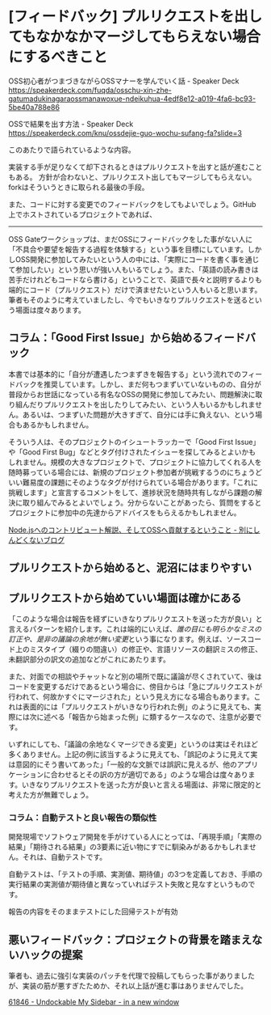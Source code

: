 # [フィードバック] プルリクエストを出してもなかなかマージしてもらえない場合にするべきこと

OSS初心者がつまづきながらOSSマナーを学んでいく話 - Speaker Deck
https://speakerdeck.com/fuqda/osschu-xin-zhe-gatumadukinagaraossmanawoxue-ndeikuhua-4edf8e12-a019-4fa6-bc93-5be40a788e86

OSSで結果を出す方法 - Speaker Deck
https://speakerdeck.com/knu/ossdejie-guo-wochu-sufang-fa?slide=3

このあたりで語られているような内容。


実装する手が足りなくて却下されるときはプルリクエストを出すと話が進むこともある。
方針が合わないと、プルリクエスト出してもマージしてもらえない。
forkはそういうときに取られる最後の手段。



また、コードに対する変更でのフィードバックをしてもよいでしょう。GitHub上でホストされているプロジェクトであれば、



----

OSS Gateワークショップは、まだOSSにフィードバックをした事がない人に「不具合や要望を報告する過程を体験する」という事を目標にしています。しかしOSS開発に参加してみたいという人の中には、「実際にコードを書く事を通じて参加したい」という思いが強い人もいるでしょう。また、「英語の読み書きは苦手だけれどもコードなら書ける」ということで、英語で長々と説明するよりも端的にコード（プルリクエスト）だけで済ませたいという人もいると思います。筆者もそのように考えていましたし、今でもいきなりプルリクエストを送るという場面は度々あります。




## コラム：「Good First Issue」から始めるフィードバック

本書では基本的に「自分が遭遇したつまずきを報告する」という流れでのフィードバックを推奨しています。しかし、まだ何もつまずいていないものの、自分が普段からお世話になっている有名なOSSの開発に参加してみたい、問題解決に取り組んだりプルリクエストを出したりしてみたい、という人もいるかもしれません。あるいは、つまずいた問題が大きすぎて、自分には手に負えない、という場合もあるかもしれません。

そういう人は、そのプロジェクトのイシュートラッカーで「Good First Issue」や「Good First Bug」などとタグ付けされたイシューを探してみるとよいかもしれません。規模の大きなプロジェクトで、プロジェクトに協力してくれる人を随時募っている場合には、新規のプロジェクト参加者が挑戦するうのにちょうどいい難易度の課題にそのようなタグが付けられている場合があります。「これに挑戦します」と宣言するコメントをして、進捗状況を随時共有しながら課題の解決に取り組んでみるとよいでしょう。分からないことがあったら、質問をするとプロジェクトに参加中の先達からアドバイスをもらえるかもしれません。

[Node.jsへのコントリビュート解説、そしてOSSへ貢献するということ - 別にしんどくないブログ](https://shisama.hatenablog.com/entry/2019/12/04/204400#%E8%8B%B1%E8%AA%9E%E3%81%AB%E3%81%A4%E3%81%84%E3%81%A6)



## プルリクエストから始めると、泥沼にはまりやすい








## プルリクエストから始めていい場面は確かにある

「このような場合は報告を経ずにいきなりプルリクエストを送った方が良い」と言えるパターンを紹介します。これは端的にいえば、*誰の目にも明らかなミスの訂正や、是非の議論の余地が無い変更*という事になります。例えば、ソースコード上のミスタイプ（綴りの間違い）の修正や、言語リソースの翻訳ミスの修正、未翻訳部分の訳文の追加などがこれにあたります。

また、対面での相談やチャットなど別の場所で既に議論が尽くされていて、後はコードを変更するだけであるという場合に、傍目からは「急にプルリクエストが行われて、何故かすぐにマージされた」という見え方になる場合もあります。これは表面的には「プルリクエストがいきなり行われた例」のように見えても、実際には次に述べる「報告から始まった例」に類するケースなので、注意が必要です。

いずれにしても、「議論の余地なくマージできる変更」というのは実はそれほど多くありません。上記の例に該当するように見えても、「誤記のように見えて実は意図的にそう書いてあった」「一般的な文脈では誤訳に見えるが、他のアプリケーションに合わせるとその訳の方が適切である」のような場合は度々あります。いきなりプルリクエストを送った方が良いと言える場面は、非常に限定的と考えた方が無難でしょう。


### コラム：自動テストと良い報告の類似性


開発現場でソフトウェア開発を手がけている人にとっては、「再現手順」「実際の結果」「期待される結果」の3要素に近い物にすでに馴染みがあるかもしれません。それは、自動テストです。

自動テストは、「テストの手順、実測値、期待値」の3つを定義しておき、手順の実行結果の実測値が期待値と異なっていればテスト失敗と見なすというものです。

報告の内容をそのままテストにした回帰テストが有効





## 悪いフィードバック：プロジェクトの背景を踏まえないハックの提案

筆者も、過去に強引な実装のパッチを代理で投稿してもらった事がありましたが、実装の筋が悪すぎたためか、それ以上話が進む事はありませんでした。

[61846 - Undockable My Sidebar - in a new window](https://bugzilla.mozilla.org/show_bug.cgi?id=61846)
